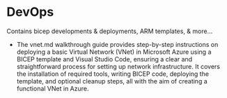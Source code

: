 # DevOps
Contains bicep developments &amp; deployments, ARM templates, &amp; more...

- The vnet.md walkthrough guide provides step-by-step instructions on deploying a basic Virtual Network (VNet) in Microsoft Azure using a BICEP template and Visual Studio Code, ensuring a clear and straightforward process for setting up network infrastructure. It covers the installation of required tools, writing BICEP code, deploying the template, and optional cleanup steps, all with the aim of creating a functional VNet in Azure.
